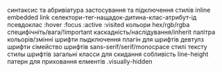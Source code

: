 синтаксис та абривіатура
застосування та підключення стилів inline embedded link
селектори-тег-нащадок-дитина-клас-атрибут-ід
псевдоклас :hover :focus :active :visited
кольори hex/rgb/rgba
специфічніть/вага/!important
каскадність/наслідування/inherit
палітра кольорів/змінні
шрифти пыдключення
плагін для шрифтів
девтулз шрифти
сімейство шрифтів sans-serif/serif/monocpace
стилі тексту стилы шрифтів
загальні класси для скидання
собливість line-height
патерн для приховання елментів .visually-hidden
